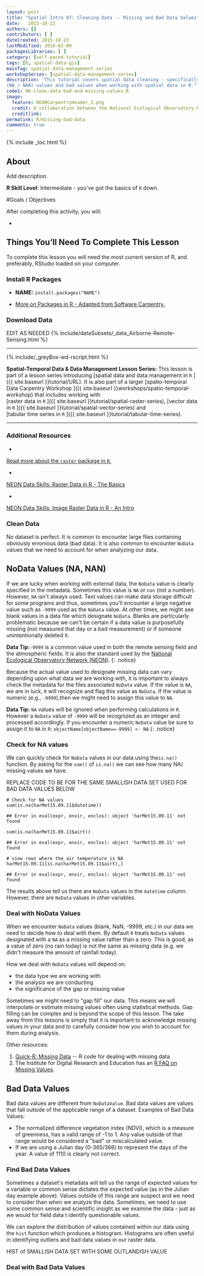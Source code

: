```yaml
---
layout: post
title: "Spatial Intro 07: Cleaning Data -- Missing and Bad Data Values"
date:   2015-10-23
authors: []
contributors: [ ]
dateCreated: 2015-10-23
lastModified: 2016-03-09
packagesLibraries: [ ]
category: [self-paced-tutorial] 
tags: [R, spatial-data-gis]
mainTag: spatial-data-management-series
workshopSeries: [spatial-data-management-series]
description: "This tutorial covers spatial data cleaning - specifically dealing with missing 
(NA / NAN) values and bad values when working with spatial data in R."
code1: 06-clean-data-bad-and-missing-values.R
image:
  feature: NEONCarpentryHeader_2.png
  credit: A collaboration between the National Ecological Observatory Network (NEON) and Data Carpentry
  creditlink:
permalink: R/missing-bad-data
comments: true
---
```


{% include _toc.html %}

## About
Add description.

**R Skill Level:** Intermediate - you've got the basics of `R` down.

<div id="objectives" markdown="1">

#Goals / Objectives

After completing this activity, you will:

* 


## Things You’ll Need To Complete This Lesson
To complete this lesson you will need the most current version of R, and 
preferably, RStudio loaded on your computer.

### Install R Packages

* **NAME:** `install.packages("NAME")`

* [More on Packages in R - Adapted from Software Carpentry.]({{site.baseurl}}R/Packages-In-R/)

### Download Data
EDIT AS NEEDED
{% include/dataSubsets/_data_Airborne-Remote-Sensing.html %}

****

{% include/_greyBox-wd-rscript.html %}

**Spatial-Temporal Data & Data Management Lesson Series:** This lesson is part
of a lesson series introducing
[spatial data and data management in `R` ]({{ site.baseurl }}tutorial/URL).
It is also part of a larger 
[spatio-temporal Data Carpentry Workshop ]({{ site.baseurl }}workshops/spatio-temporal-workshop)
that includes working with  
[raster data in `R` ]({{ site.baseurl }}tutorial/spatial-raster-series),
[vector data in `R` ]({{ site.baseurl }}tutorial/spatial-vector-series)
and  
[tabular time series in `R` ]({{ site.baseurl }}tutorial/tabular-time-series).

****

### Additional Resources

* <a href="http://cran.r-project.org/web/packages/raster/raster.pdf" target="_blank">
Read more about the `raster` package in `R`.</a>
* <a href="http://neondataskills.org/R/Raster-Data-In-R/" target="_blank" >
NEON Data Skills: Raster Data in R - The Basics</a>
* <a href="http://neondataskills.org/R/Image-Raster-Data-In-R/" target="_blank" >
NEON Data Skills: Image Raster Data in R - An Intro</a>

</div>

### Clean Data
No dataset is perfect. It is common to encounter large files containing obviously
erronious data (bad data).  It is also common to encounter `NoData`
values that we need to account for when analyzing our data. 

## NoData Values (NA, NAN)
If we are lucky when working with external data, the `NoData` value is clearly
specified in the metadata. Sometimes this value is `NA` or `nan` (not a number). However, 
`NA` isn't always used. Text values can make data storage difficult for some 
programs and thus, sometimes you'll encounter a large negative value such as
`-9999` used as the `NoData` value. At other times, we might see blank values in
a data file which designate `NoData`. Blanks are particularly problematic
because we can't be certain if a data value is purposefully missing (not
measured that day or a bad measurement) or if someone unintentionally deleted
it.

<i class="fa fa-star"></i> **Data Tip:**`-9999` is a common value used in
both the remote sensing field and the atmospheric fields. It is also
the standard used by the <a href="http://www.neoninc.org" target="_blank"> 
National Ecological Observatory Network (NEON)</a>. 
{: .notice}

Because the actual value used to designate missing data can vary depending upon 
what data we are working with, it is important to always check the metadata for
the files associated `NoData` value. If the value is `NA`, we are in luck, `R`
will recognize and flag this value as `NoData`. If the value is numeric (e.g.,
`-9999`),then we might need to assign this value to `NA`.

<i class="fa fa-star"></i> **Data Tip:** `NA` values will be ignored when
performing calculations in `R`. However a `NoData` value of `-9999` will be
recognized as an integer and processed accordingly. If you encounter a numeric
`NoData` value be sure to assign it to `NA` in `R`:
`objectName[objectName==-9999] <- NA`
{: .notice}

### Check for NA values
We can quickly check for `NoData` values in our data using the`is.na()` 
function. By asking for the `sum()` of `is.na()` we can see how many NA/ missing
values we have. 

REPLACE CODE TO BE FOR THE SAME SMALLISH DATA SET USED FOR BAD DATA VALUES BELOW

    # Check for NA values
    sum(is.na(harMet15.09.11$datetime))

    ## Error in eval(expr, envir, enclos): object 'harMet15.09.11' not found

    sum(is.na(harMet15.09.11$airt))

    ## Error in eval(expr, envir, enclos): object 'harMet15.09.11' not found

    # view rows where the air temperature is NA 
    harMet15.09.11[is.na(harMet15.09.11$airt),]

    ## Error in eval(expr, envir, enclos): object 'harMet15.09.11' not found

The results above tell us there are `NoData` values in the `datetime` column.
However, there are `NoData` values in other variables.  

### Deal with NoData Values
When we encounter `NoData` values (blank, NaN, -9999, etc.) in our data we
need to decide how to deal with them. By default `R` treats `NoData` values
designated
with a `NA` as a missing value rather than a zero. This is good, as a value of 
zero (no rain today) is not the same as missing data (e.g. we didn't measure the 
amount of rainfall today). 

How we deal with `NoData` values will depend on:

* the data type we are working with
* the analysis we are conducting 
* the significance of the gap or missing value

Sometimes we might need to "gap fill" our data. This means we will interpolate 
or estimate missing values often using statistical methods. Gap filling can be 
complex and is beyond the scope of this lesson. The take away from this lessons
is simply that it is important to acknowledge missing values in your data and to 
carefully consider how you wish to account for them during analysis. 

Other resources:

1. <a href="http://www.statmethods.net/input/missingdata.html" target="_blank"> Quick-R: Missing Data</a> 
-- R code for dealing with missing data 
2. The Institute for Digital Research and Education has an <a href="http://www.ats.ucla.edu/stat/r/faq/missing.htm" target="_blank"> R FAQ on Missing Values</a>.

## Bad Data Values
Bad data values are different from `NoDataValue`. Bad data values are values that
fall outside of the applicable range of a dataset. 
Examples of Bad Data Values:

* The normalized difference vegetation index (NDVI), which is a measure of 
greenness, has a valid range of -1 to 1. Any value outside of that range would 
be considered a "bad" or miscalculated value.
* If we are using a Julian day (0-365/366) to represent the days of the year. A value
of 1110 is clearly not correct.

### Find Bad Data Values
Sometimes a dataset's metadata will tell us the range of expected values for a
variable or common sense dictates the expected value (as in the Julian day example above).
Values outside of this range are suspect and we need to consider than
when we analyze the data. Sometimes, we need to use some common sense and
scientific insight as we examine the data - just as we would for field data t
identify questionable values. 

We can explore the distribution of values contained within our data using the 
`hist` function which produces a histogram. Histograms are often useful in 
identifying outliers and bad data values in our raster data.

HIST of SMALLISH DATA SET WITH SOME OUTLANDISH VALUE


### Deal with Bad Data Values





